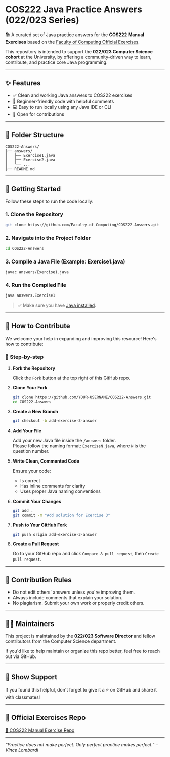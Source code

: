 # COS222 Java Practice Answers (022/023 Series)

📚 A curated set of Java practice answers for the **COS222 Manual Exercises** based on the [Faculty of Computing Official Exercises](https://github.com/Faculty-of-Computing/COS222-Manual-Excercise).

This repository is intended to support the **022/023 Computer Science cohort** at the University, by offering a community-driven way to learn, contribute, and practice core Java programming.

---

## ✨ Features

- ✅ Clean and working Java answers to COS222 exercises
- 🧠 Beginner-friendly code with helpful comments
- 💻 Easy to run locally using any Java IDE or CLI
- 🤝 Open for contributions

---

## 📁 Folder Structure

```
COS222-Answers/
├── answers/
│   ├── Exercise1.java
│   ├── Exercise2.java
│   └── ...
├── README.md
```

---

## 🚀 Getting Started

Follow these steps to run the code locally:

### 1. Clone the Repository

```bash
git clone https://github.com/Faculty-of-Computing/COS222-Answers.git
```

### 2. Navigate into the Project Folder

```bash
cd COS222-Answers
```

### 3. Compile a Java File (Example: Exercise1.java)

```bash
javac answers/Exercise1.java
```

### 4. Run the Compiled File

```bash
java answers.Exercise1
```

> ✅ Make sure you have [Java installed](https://www.oracle.com/java/technologies/javase-downloads.html).

---

## 🧠 How to Contribute

We welcome your help in expanding and improving this resource! Here's how to contribute:

### 🔧 Step-by-step

1. **Fork the Repository**

   Click the `Fork` button at the top right of this GitHub repo.

2. **Clone Your Fork**

   ```bash
   git clone https://github.com/YOUR-USERNAME/COS222-Answers.git
   cd COS222-Answers
   ```

3. **Create a New Branch**

   ```bash
   git checkout -b add-exercise-3-answer
   ```

4. **Add Your File**

   Add your new Java file inside the `/answers` folder.  
   Please follow the naming format: `ExerciseN.java`, where `N` is the question number.

5. **Write Clean, Commented Code**

   Ensure your code:
   - Is correct
   - Has inline comments for clarity
   - Uses proper Java naming conventions

6. **Commit Your Changes**

   ```bash
   git add .
   git commit -m "Add solution for Exercise 3"
   ```

7. **Push to Your GitHub Fork**

   ```bash
   git push origin add-exercise-3-answer
   ```

8. **Create a Pull Request**

   Go to your GitHub repo and click `Compare & pull request`, then `Create pull request`.

---

## 📌 Contribution Rules

- Do not edit others' answers unless you're improving them.
- Always include comments that explain your solution.
- No plagiarism. Submit your own work or properly credit others.

---

## 👨‍💻 Maintainers

This project is maintained by the **022/023 Software Director** and fellow contributors from the Computer Science department.

If you'd like to help maintain or organize this repo better, feel free to reach out via GitHub.

---

## 🌟 Show Support

If you found this helpful, don't forget to give it a ⭐ on GitHub and share it with classmates!

---

## 🔗 Official Exercises Repo

[📂 COS222 Manual Exercise Repo](https://github.com/Faculty-of-Computing/COS222-Manual-Excercise)

---

_“Practice does not make perfect. Only perfect practice makes perfect.” – Vince Lombardi_
